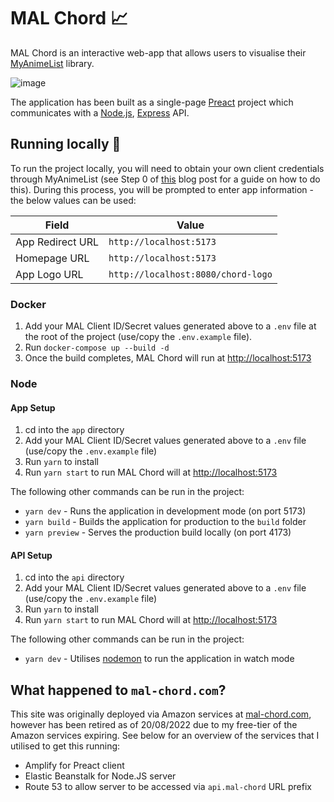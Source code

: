 # MAL Chord 📈

MAL Chord is an interactive web-app that allows users to visualise their [MyAnimeList](https://myanimelist.net/) library.

![image](https://user-images.githubusercontent.com/49534136/185727853-aba00599-fa1c-4fc6-9b8f-834f64f5e131.png)

The application has been built as a single-page [Preact](https://preactjs.com/) project which communicates with a [Node.js](https://nodejs.org/en/), [Express](https://expressjs.com/) API.

## Running locally 🏃

To run the project locally, you will need to obtain your own client credentials through MyAnimeList (see Step 0 of [this](https://myanimelist.net/blog.php?eid=835707) blog post for a guide on how to do this). During this process, you will be prompted to enter app information - the below values can be used:

| Field            | Value                              |
| ---------------- | ---------------------------------- |
| App Redirect URL | `http://localhost:5173`            |
| Homepage URL     | `http://localhost:5173`            |
| App Logo URL     | `http://localhost:8080/chord-logo` |

### Docker

1. Add your MAL Client ID/Secret values generated above to a `.env` file at the root of the project (use/copy the `.env.example` file).
2. Run `docker-compose up --build -d`
3. Once the build completes, MAL Chord will run at [http://localhost:5173](http://localhost:5173)

### Node

#### App Setup

1. cd into the `app` directory
2. Add your MAL Client ID/Secret values generated above to a `.env` file (use/copy the `.env.example` file)
3. Run `yarn` to install
4. Run `yarn start` to run MAL Chord will at [http://localhost:5173](http://localhost:5173)

The following other commands can be run in the project:

- `yarn dev` - Runs the application in development mode (on port 5173)
- `yarn build` - Builds the application for production to the `build` folder
- `yarn preview` - Serves the production build locally (on port 4173)

#### API Setup

1. cd into the `api` directory
2. Add your MAL Client ID/Secret values generated above to a `.env` file (use/copy the `.env.example` file)
3. Run `yarn` to install
4. Run `yarn start` to run MAL Chord will at [http://localhost:5173](http://localhost:5173)

The following other commands can be run in the project:

- `yarn dev` - Utilises [nodemon](https://nodemon.io/) to run the application in watch mode

## What happened to `mal-chord.com`?

This site was originally deployed via Amazon services at [mal-chord.com](https://mal-chord.com/), however has been retired as of 20/08/2022 due to my free-tier of the Amazon services expiring. See below for an overview of the services that I utilised to get this running:

- Amplify for Preact client
- Elastic Beanstalk for Node.JS server
- Route 53 to allow server to be accessed via `api.mal-chord` URL prefix
